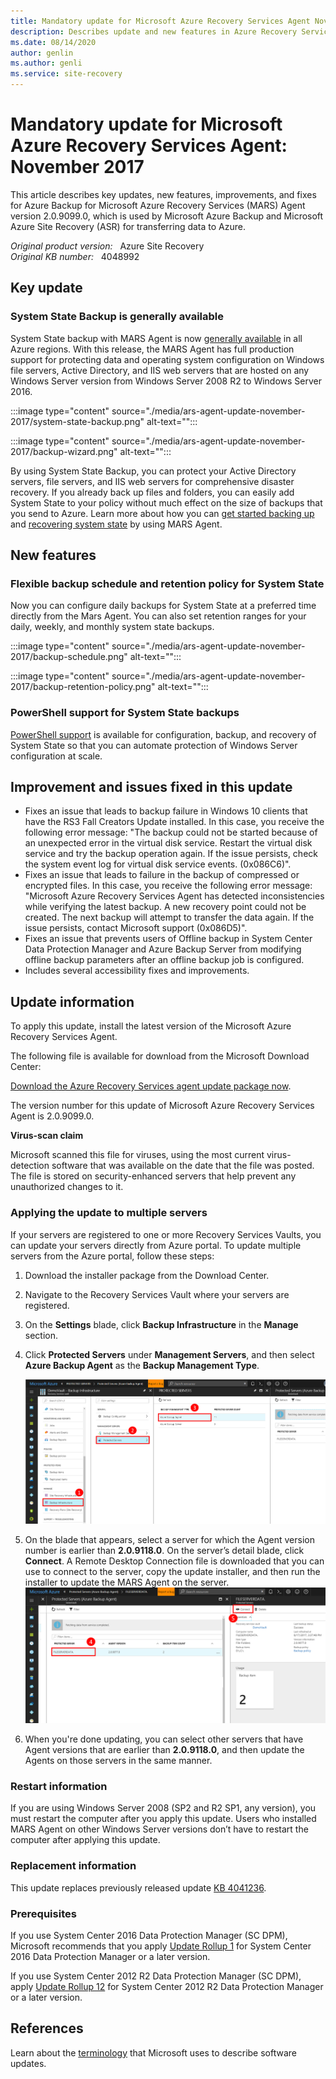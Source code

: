 ```yaml
---
title: Mandatory update for Microsoft Azure Recovery Services Agent November 2017
description: Describes update and new features in Azure Recovery Services Agent update.
ms.date: 08/14/2020
author: genlin
ms.author: genli
ms.service: site-recovery
---
```

# Mandatory update for Microsoft Azure Recovery Services Agent: November 2017

This article describes key updates, new features, improvements, and fixes for Azure Backup for Microsoft Azure Recovery Services (MARS) Agent version 2.0.9099.0, which is used by Microsoft Azure Backup and Microsoft Azure Site Recovery (ASR) for transferring data to Azure.

_Original product version:_ &nbsp; Azure Site Recovery  
_Original KB number:_ &nbsp; 4048992

## Key update

### System State Backup is generally available
System State backup with MARS Agent is now [generally available](https://aka.ms/azure-backup-system-state-ga) in all Azure regions. With this release, the MARS Agent has full production support for protecting data and operating system configuration on Windows file servers, Active Directory, and IIS web servers that are hosted on any Windows Server version from Windows Server 2008 R2 to Windows Server 2016.

:::image type="content" source="./media/ars-agent-update-november-2017/system-state-backup.png" alt-text="<alt The image about the System State backup user interface>":::

:::image type="content" source="./media/ars-agent-update-november-2017/backup-wizard.png" alt-text="<alt The image about the System State backup wizard>":::

By using System State Backup, you can protect your Active Directory servers, file servers, and IIS web servers for comprehensive disaster recovery. If you already back up files and folders, you can easily add System State to your policy without much effect on the size of backups that you send to Azure. Learn more about how you can [get started backing up](https://docs.microsoft.com/azure/backup/backup-azure-system-state#back-up-windows-server-system-state-preview) and [recovering system state](https://docs.microsoft.com/azure/backup/backup-azure-restore-system-state) by using MARS Agent.

## New features
### Flexible backup schedule and retention policy for System State
Now you can configure daily backups for System State at a preferred time directly from the Mars Agent. You can also set retention ranges for your daily, weekly, and monthly system state backups.

:::image type="content" source="./media/ars-agent-update-november-2017/backup-schedule.png" alt-text="<alt The image about the System State backup schedule>":::

:::image type="content" source="./media/ars-agent-update-november-2017/backup-retention-policy.png" alt-text="<alt The image about the System State backup retention-policy>":::

### PowerShell support for System State backups
[PowerShell support](https://aka.ms/azure-backup-windows-server-powershell) is available for configuration, backup, and recovery of System State so that you can automate protection of Windows Server configuration at scale.

## Improvement and issues fixed in this update
- Fixes an issue that leads to backup failure in Windows 10 clients that have the RS3 Fall Creators Update installed. In this case, you receive the following error message: "The backup could not be started because of an unexpected error in the virtual disk service. Restart the virtual disk service and try the backup operation again. If the issue persists, check the system event log for virtual disk service events. (0x086C6)".
- Fixes an issue that leads to failure in the backup of compressed or encrypted files. In this case, you receive the following error message:
"Microsoft Azure Recovery Services Agent has detected inconsistencies while verifying the latest backup. A new recovery point could not be created. The next backup will attempt to transfer the data again. If the issue persists, contact Microsoft support (0x086D5)".
- Fixes an issue that prevents users of Offline backup in System Center Data Protection Manager and Azure Backup Server from modifying offline backup parameters after an offline backup job is configured.
- Includes several accessibility fixes and improvements.
## Update information

To apply this update, install the latest version of the Microsoft Azure Recovery Services Agent.

The following file is available for download from the Microsoft Download Center:

[Download the Azure Recovery Services agent update package now](https://download.microsoft.com/download/3/4/4/344E6A78-5894-423B-A52B-04018A043C6E/MARSAgentInstaller.exe).

The version number for this update of Microsoft Azure Recovery Services Agent is 2.0.9099.0.

**Virus-scan claim**

Microsoft scanned this file for viruses, using the most current virus-detection software that was available on the date that the file was posted. The file is stored on security-enhanced servers that help prevent any unauthorized changes to it.

### Applying the update to multiple servers

If your servers are registered to one or more Recovery Services Vaults, you can update your servers directly from Azure portal. To update multiple servers from the Azure portal, follow these steps:

1. Download the installer package from the Download Center.

1. Navigate to the Recovery Services Vault where your servers are registered.

1. On the **Settings** blade, click **Backup Infrastructure** in the **Manage** section.

1. Click **Protected Servers** under **Management Servers**, and then select **Azure Backup Agent** as the **Backup Management Type**.

    ![The image about Management Servers page](./media/ars-agent-update-november-2017/protected-servers.png)

1. On the blade that appears, select a server for which the Agent version number is earlier than **2.0.9118.0**. On the server’s detail blade, click **Connect**. A Remote Desktop Connection file is downloaded that you can use to connect to the server, copy the update installer, and then run the installer to update the MARS Agent on the server.
  ![The image about how to connect a protected server](./media/ars-agent-update-november-2017/server-detail-blade.png)

1. When you're done updating, you can select other servers that have Agent versions that are earlier than **2.0.9118.0**, and then update the Agents on those servers in the same manner.

### Restart information
If you are using Windows Server 2008 (SP2 and R2 SP1, any version), you must restart the computer after you apply this update. Users who installed MARS Agent on other Windows Server versions don’t have to restart the computer after applying this update.

### Replacement information
This update replaces previously released update [KB 4041236](https://support.microsoft.com/help/4041236).

### Prerequisites
If you use System Center 2016 Data Protection Manager (SC DPM), Microsoft recommends that you apply [Update Rollup 1](https://support.microsoft.com/help/3190600) for System Center 2016 Data Protection Manager or a later version.

If you use System Center 2012 R2 Data Protection Manager (SC DPM), apply [Update Rollup 12](https://support.microsoft.com/help/3209592/) for System Center 2012 R2 Data Protection Manager or a later version.

## References
Learn about the [terminology](https://support.microsoft.com/en-us/kb/824684) that Microsoft uses to describe software updates.